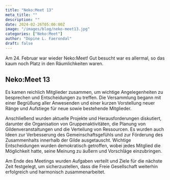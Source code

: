 ```yaml
---
title: "Neko:Meet 13"
meta_title: ""
description: ""
date: 2024-02-26T05:00:00Z
image: "/images/blog/neko-meet13.jpg"
categories: ["Neko:Meet"]
author: "Dopine L. Faerondal"
draft: false
---
```


Am 24. Februar war wieder Neko:Meet! Gut besucht war es allermal, so das kaum noch Platz in den Räumlichkeiten waren.

## Neko:Meet 13

Es kamen reichlich Mitglieder zusammen, um wichtige Angelegenheiten zu besprechen und Entscheidungen zu treffen. Die Versammlung begann mit einer Begrüßung aller Anwesenden und einer kurzen Vorstellung neuer Ränge und Aufstiege für neue sowie bestehende Mitglieder. 

Anschließend wurden aktuelle Projekte und Herausforderungen diskutiert, darunter die Organisation von Gruppenaktivitäten, die Planung von Gildenveranstaltungen und die Verteilung von Ressourcen. Es wurden auch Ideen zur Verbesserung des Gemeinschaftsgefühls und zur Förderung des Zusammenhalts innerhalb der Gilde ausgetauscht. Wichtige Entscheidungen wurden demokratisch getroffen, wobei jedes Mitglied die Möglichkeit hatte, seine Meinung zu äußern und Vorschläge einzubringen. 

Am Ende des Meetings wurden Aufgaben verteilt und Ziele für die nächste Zeit festgelegt, um sicherzustellen, dass die Freie Gesellschaft weiterhin erfolgreich und harmonisch zusammenarbeitet.
